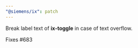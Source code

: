 ```yaml
---
"@siemens/ix": patch
---
```


Break label text of __ix-toggle__ in case of text overflow.

Fixes #683
